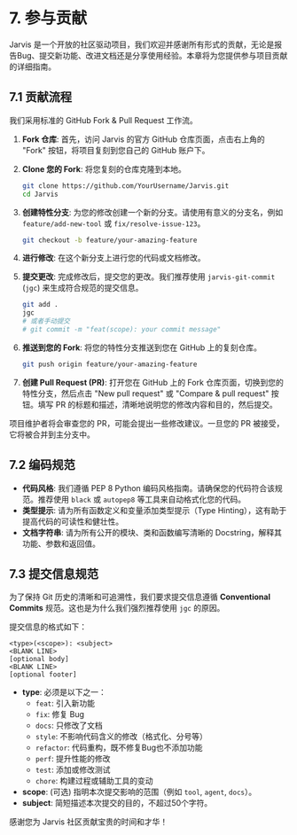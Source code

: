 # 7. 参与贡献

Jarvis 是一个开放的社区驱动项目，我们欢迎并感谢所有形式的贡献，无论是报告Bug、提交新功能、改进文档还是分享使用经验。本章将为您提供参与项目贡献的详细指南。

## 7.1 贡献流程

我们采用标准的 GitHub Fork & Pull Request 工作流。

1.  **Fork 仓库**: 首先，访问 Jarvis 的官方 GitHub 仓库页面，点击右上角的 "Fork" 按钮，将项目复刻到您自己的 GitHub 账户下。

2.  **Clone 您的 Fork**: 将您复刻的仓库克隆到本地。
    ```bash
    git clone https://github.com/YourUsername/Jarvis.git
    cd Jarvis
    ```

3.  **创建特性分支**: 为您的修改创建一个新的分支。请使用有意义的分支名，例如 `feature/add-new-tool` 或 `fix/resolve-issue-123`。
    ```bash
    git checkout -b feature/your-amazing-feature
    ```

4.  **进行修改**: 在这个新分支上进行您的代码或文档修改。

5.  **提交更改**: 完成修改后，提交您的更改。我们推荐使用 `jarvis-git-commit` (`jgc`) 来生成符合规范的提交信息。
    ```bash
    git add .
    jgc
    # 或者手动提交
    # git commit -m "feat(scope): your commit message"
    ```

6.  **推送到您的 Fork**: 将您的特性分支推送到您在 GitHub 上的复刻仓库。
    ```bash
    git push origin feature/your-amazing-feature
    ```

7.  **创建 Pull Request (PR)**: 打开您在 GitHub 上的 Fork 仓库页面，切换到您的特性分支，然后点击 "New pull request" 或 "Compare & pull request" 按钮。填写 PR 的标题和描述，清晰地说明您的修改内容和目的，然后提交。

项目维护者将会审查您的 PR，可能会提出一些修改建议。一旦您的 PR 被接受，它将被合并到主分支中。

## 7.2 编码规范

-   **代码风格**: 我们遵循 PEP 8 Python 编码风格指南。请确保您的代码符合该规范。推荐使用 `black` 或 `autopep8` 等工具来自动格式化您的代码。
-   **类型提示**: 请为所有函数定义和变量添加类型提示（Type Hinting），这有助于提高代码的可读性和健壮性。
-   **文档字符串**: 请为所有公开的模块、类和函数编写清晰的 Docstring，解释其功能、参数和返回值。

## 7.3 提交信息规范

为了保持 Git 历史的清晰和可追溯性，我们要求提交信息遵循 **Conventional Commits** 规范。这也是为什么我们强烈推荐使用 `jgc` 的原因。

提交信息的格式如下：

```
<type>(<scope>): <subject>
<BLANK LINE>
[optional body]
<BLANK LINE>
[optional footer]
```

-   **type**: 必须是以下之一：
    -   `feat`: 引入新功能
    -   `fix`: 修复 Bug
    -   `docs`: 只修改了文档
    -   `style`: 不影响代码含义的修改（格式化、分号等）
    -   `refactor`: 代码重构，既不修复Bug也不添加功能
    -   `perf`: 提升性能的修改
    -   `test`: 添加或修改测试
    -   `chore`: 构建过程或辅助工具的变动
-   **scope**: (可选) 指明本次提交影响的范围（例如 `tool`, `agent`, `docs`）。
-   **subject**: 简短描述本次提交的目的，不超过50个字符。

感谢您为 Jarvis 社区贡献宝贵的时间和才华！

